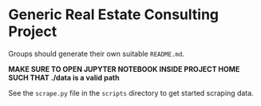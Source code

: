 # Generic Real Estate Consulting Project
Groups should generate their own suitable `README.md`.

**MAKE SURE TO OPEN JUPYTER NOTEBOOK INSIDE PROJECT HOME SUCH THAT ./data is a valid path**

See the `scrape.py` file in the `scripts` directory to get started scraping data. 